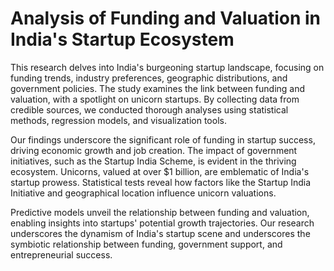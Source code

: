 
# Analysis of Funding and Valuation in India's Startup Ecosystem
This research delves into India's burgeoning startup landscape, focusing on funding trends, industry preferences, geographic distributions, and government policies. The study examines the link between funding and valuation, with a spotlight on unicorn startups. By collecting data from credible sources, we conducted thorough analyses using statistical methods, regression models, and visualization tools.

Our findings underscore the significant role of funding in startup success, driving economic growth and job creation. The impact of government initiatives, such as the Startup India Scheme, is evident in the thriving ecosystem. Unicorns, valued at over $1 billion, are emblematic of India's startup prowess. Statistical tests reveal how factors like the Startup India Initiative and geographical location influence unicorn valuations.

Predictive models unveil the relationship between funding and valuation, enabling insights into startups' potential growth trajectories. Our research underscores the dynamism of India's startup scene and underscores the symbiotic relationship between funding, government support, and entrepreneurial success.


